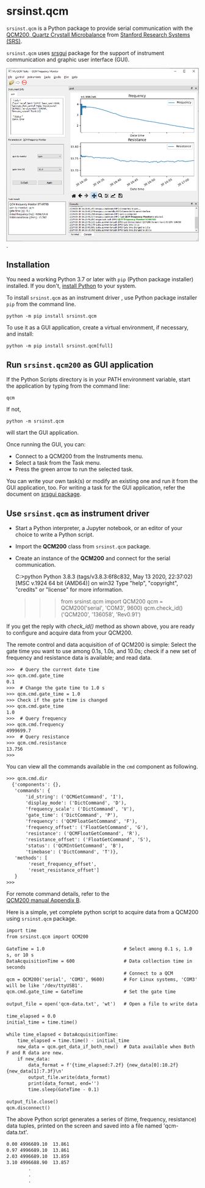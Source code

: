 # srsinst.qcm

`srsinst.qcm` is a Python package to provide serial communication with the 
[QCM200, Quartz Crystall Microbalance](https://thinksrs.com/products/qcm200.html)
from [Stanford Research Systems (SRS)](https://thinksrs.com/).

`srsinst.qcm` uses [srsgui](https://pypi.org/project/srsgui/) package for the support of instrument communication and graphic user interface (GUI). 

![screenshot](https://github.com/thinkSRS/srsinst.qcm/blob/main/docs/_static/image/QCM200_screenshot.png?raw=true " ").

## Installation
You need a working Python 3.7 or later with `pip` (Python package installer) installed. 
If you don't, [install Python](https://www.python.org/) to your system.

To install `srsinst.qcm` as an instrument driver , use Python package installer `pip` from the command line.

    python -m pip install srsinst.qcm

To use it as a GUI application, create a virtual environment, 
if necessary, and install:

    python -m pip install srsinst.qcm[full]


## Run `srsinst.qcm200` as GUI application
If the Python Scripts directory is in your PATH environment variable,
start the application by typing from the command line:

    qcm

If not,

    python -m srsinst.qcm

will start the GUI application.

Once running the GUI, you can:
- Connect to a QCM200 from the Instruments menu.
- Select a task from the Task menu.
- Press the green arrow to run the selected task. 

You can write your own task(s) or modify an existing one and run it 
from the GUI application, too. For writing a task for the GUI application, 
refer the document on [srsgui package](https://thinksrs.github.io/srsgui/index.html).

## Use `srsinst.qcm` as instrument driver
* Start a Python interpreter, a Jupyter notebook, or an editor of your choice 
to write a Python script.
* Import the **QCM200** class from `srsinst.qcm` package.
* Create an instance of the **QCM200** and connect for the serial communication.


    C:\>python
    Python 3.8.3 (tags/v3.8.3:6f8c832, May 13 2020, 22:37:02) [MSC v.1924 64 bit (AMD64)] on win32
    Type "help", "copyright", "credits" or "license" for more information.
    >>> 
    >>> from srsinst.qcm import QCM200
    >>> qcm = QCM200('serial', 'COM3', 9600)
    >>> qcm.check_id()
    ('QCM200', '136058', 'Rev0.91')


If you get the reply with *check_id()* method as shown above, 
you are ready to configure and acquire data from your QCM200.

The remote control and data acquisition of of QCM200 is simple: 
Select the gate time you want to use among 0.1s, 1.0s, and 10.0s;
check if a new set of frequency and resistance data is available; 
and read data.


    >>>  # Query the current date time
    >>> qcm.cmd.gate_time
    0.1
    >>>  # Change the gate time to 1.0 s
    >>> qcm.cmd.gate_time = 1.0
    >>> Check if the gate time is changed
    >>> qcm.cmd.gate_time
    1.0
    >>>  # Query frequency 
    >>> qcm.cmd.frequency
    4999699.7
    >>>  # Query resistance 
    >>> qcm.cmd.resistance
    13.756
    >>>

You can view all the commands available in the `cmd` component as following. 


    >>> qcm.cmd.dir
      {'components': {}, 
       'commands': {
           'id_string': ('QCMGetCommand', 'I'), 
           'display_mode': ('DictCommand', 'D'),  
           'frequency_scale': ('DictCommand', 'V'), 
           'gate_time': ('DictCommand', 'P'), 
           'frequency': ('QCMFloatGetCommand', 'F'), 
           'frequency_offset': ('FloatGetCommand', 'G'), 
           'resistance': ('QCMFloatGetCommand', 'R'), 
           'resistance_offset': ('FloatGetCommand', 'S'), 
           'status': ('QCMIntGetCommand', 'B'), 
           'timebase': ('DictCommand', 'T')}, 
       'methods': [
            'reset_frequency_offset', 
            'reset_resistance_offset']
       }
    >>>

For remote command details, refer to the  
[QCM200 manual Appendix B](https://www.thinksrs.com/downloads/pdfs/manuals/QCM200m.pdf#page=117).

Here is a simple, yet complete python script to acquire data from a QCM200
using `srsinst.qcm` package.


    import time
    from srsinst.qcm import QCM200
    
    GateTime = 1.0                             # Select among 0.1 s, 1.0 s, or 10 s
    DataAcquisitionTime = 600                  # Data collection time in seconds
                                               # Connect to a QCM
    qcm = QCM200('serial', 'COM3', 9600)       # For Linux systems, 'COM3' will be like '/dev/ttyUSB1'.
    qcm.cmd.gate_time = GateTime               # Set the gate time
    
    output_file = open('qcm-data.txt', 'wt')   # Open a file to write data
    
    time_elapsed = 0.0
    initial_time = time.time()
    
    while time_elapsed < DataAcquisitionTime:  
        time_elapsed = time.time() - initial_time
        new_data = qcm.get_data_if_both_new()  # Data available when Both F and R data are new.
        if new_data:
            data_format = f'{time_elapsed:7.2f} {new_data[0]:10.2f} {new_data[1]:7.3f}\n'
            output_file.write(data_format)
            print(data_format, end='')
            time.sleep(GateTime - 0.1)
            
    output_file.close()
    qcm.disconnect()        

The above Python script generates a series of (time, frequency, resistance) data tuples,
printed on the screen and saved into a file named 'qcm-data.txt'.


    0.00 4996689.10  13.861
    0.97 4996689.10  13.861
    2.03 4996689.10  13.859
    3.10 4996688.90  13.857
            .
            .
            .
